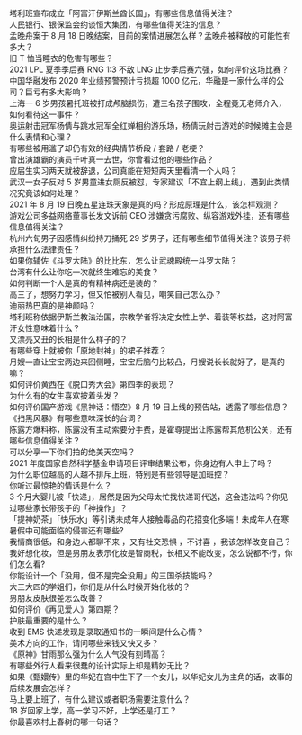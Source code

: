 塔利班宣布成立「阿富汗伊斯兰酋长国」，有哪些信息值得关注？  
人民银行、银保监会约谈恒大集团，有哪些值得关注的信息？  
孟晚舟案于 8 月 18 日晚结案，目前的案情进展怎么样？孟晚舟被释放的可能性有多大？  
旧 T 恤当睡衣的危害有哪些？  
2021 LPL 夏季季后赛 RNG 1:3 不敌 LNG 止步季后赛六强，如何评价这场比赛？  
中国华融发布 2020 年业绩预警预计亏损超 1000 亿元，华融是一家什么样的公司？巨亏有多大影响？  
上海一 6 岁男孩暑托班被打成颅脑损伤，遭三名孩子围攻，全程竟无老师介入，如何看待这一事件？  
奥运射击冠军杨倩与跳水冠军全红婵相约游乐场，杨倩玩射击游戏的时候摊主会是什么表情和心理？  
有哪些被用滥了却仍有效的经典情节桥段 / 套路 / 老梗？  
曾出演雄霸的演员千叶真一去世，你曾看过他的哪些作品？  
应届生实习两天就被辞退，公司真能在短短两天里看清一个人吗？  
武汉一女子反对 5 岁男童进女厕反被怼，专家建议「不宜上纲上线」，遇到此类情况究竟该如何处理？  
2021 年 8 月 19 日晚五星连珠天象是真的吗？形成原理是什么，该怎样观测？  
游戏公司多益网络董事长发文诉前 CEO 涉嫌贪污腐败、纵容游戏外挂，还有哪些信息值得关注？  
杭州六旬男子因感情纠纷持刀捅死 29 岁男子，还有哪些细节值得关注？该男子将承担什么法律责任？  
如果你辅佐《斗罗大陆》的比比东，怎么让武魂殿统一斗罗大陆？  
台湾有什么让你吃一次就终生难忘的美食？  
如何判断一个人是真的有精神病还是装的？  
高三了，想努力学习，但又怕被别人看见，嘲笑自己怎么办？  
迪丽热巴真的是神颜吗？  
塔利班称依据伊斯兰教法治国，宗教学者将决定女性上学、着装等权益，这对阿富汗女性意味着什么？  
又漂亮又丑的长相是什么样子的？  
有哪些穿上就被你「原地封神」的裙子推荐？  
月嫂一直让宝宝两边来回侧睡，宝宝后脑勺比较凸，月嫂说长长就好了，是真的嘛？  
如何评价黄西在《脱口秀大会》第四季的表现？  
为什么有的女生喜欢披着头发？  
如何评价国产游戏《黑神话：悟空》8 月 19 日上线的预告站，透露了哪些信息？  
《扫黑风暴》有哪些意味深长的台词？  
陈露方爆料称，陈露没有主动索要分手费，是霍尊提出让陈露帮其危机公关，还有哪些信息值得关注？  
可以分享一下你们拍的绝美天空吗？  
2021 年度国家自然科学基金申请项目评审结果公布，你身边有人申上了吗？  
为什么职位越高的人越不排斥上班，特别是有些领导是加班控？  
你听过最惊艳的情话是什么？  
3 个月大婴儿被「快递」，居然是因为父母太忙找快递哥代送，这会违法吗？你见过哪些家长带孩子的「神操作」？  
「提神奶茶」「快乐水」等引诱未成年人接触毒品的花招变化多端！未成年人在寒暑假中可能面临的侵害还有哪些?  
我情商很低，和身边人都聊不来 ，又有社交恐惧 ，不讨喜 ，我该怎样改变自己？  
我好想化妆，但是男朋友表示化妆是智商税，长相又不能改变，怎么说都不行，你们怎么看?  
你能设计一个「没用，但不是完全没用」的三国杀技能吗？  
大三大四的学姐们，你们是从什么时候开始化妆的？  
男朋友皮肤很差怎么改善？  
如何评价《再见爱人》第四期？  
护肤最重要的是什么？  
收到 EMS 快递发现是录取通知书的一瞬间是什么心情？  
美术方向的工作，请问哪些来钱又快又多？  
《原神》甘雨那么强为什么人气没有刻晴高？  
有哪些外行人看来很蠢的设计实际上却是精妙无比？  
如果《甄嬛传》里的华妃在宫中生下了一个女儿，以华妃女儿为主角的话，故事的后续发展会怎样？  
马上要上班了，有什么建议或者职场需要注意什么？  
18 岁回家上学，高一学习不好，上学还是打工？  
你最喜欢村上春树的哪一句话？  
